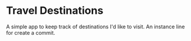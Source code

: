 # Travel Destinations

A simple app to keep track of destinations I'd like to visit.
An instance line for create a commit.